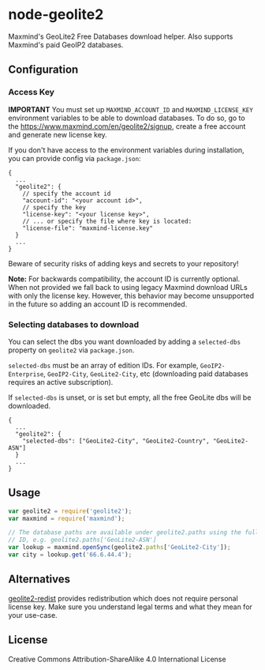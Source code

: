 # node-geolite2

Maxmind's GeoLite2 Free Databases download helper. Also supports Maxmind's paid GeoIP2 databases.

## Configuration

### Access Key

**IMPORTANT** You must set up `MAXMIND_ACCOUNT_ID` and `MAXMIND_LICENSE_KEY` environment variables to be able to download databases. To do so, go to the https://www.maxmind.com/en/geolite2/signup, create a free account and generate new license key.

If you don't have access to the environment variables during installation, you can provide config via `package.json`:

```jsonc
{
  ...
  "geolite2": {
    // specify the account id
    "account-id": "<your account id>",
    // specify the key
    "license-key": "<your license key>",
    // ... or specify the file where key is located:
    "license-file": "maxmind-license.key"
  }
  ...
}
```

Beware of security risks of adding keys and secrets to your repository!

**Note:** For backwards compatibility, the account ID is currently optional. When not provided we fall back to using legacy Maxmind download URLs with only the license key. However, this behavior may become unsupported in the future so adding an account ID is recommended.

### Selecting databases to download

You can select the dbs you want downloaded by adding a `selected-dbs` property on `geolite2` via `package.json`.

`selected-dbs` must be an array of edition IDs. For example, `GeoIP2-Enterprise`, `GeoIP2-City`, `GeoLite2-City`, etc (downloading paid databases requires an active subscription).

If `selected-dbs` is unset, or is set but empty, all the free GeoLite dbs will be downloaded.

```jsonc
{
  ...
  "geolite2": {
    "selected-dbs": ["GeoLite2-City", "GeoLite2-Country", "GeoLite2-ASN"]
  }
  ...
}
```

## Usage

```javascript
var geolite2 = require('geolite2');
var maxmind = require('maxmind');

// The database paths are available under geolite2.paths using the full edition
// ID, e.g. geolite2.paths['GeoLite2-ASN']
var lookup = maxmind.openSync(geolite2.paths['GeoLite2-City']);
var city = lookup.get('66.6.44.4');
```

## Alternatives

[geolite2-redist](https://github.com/GitSquared/node-geolite2-redist) provides redistribution which does not require personal license key. Make sure you understand legal terms and what they mean for your use-case.

## License

Creative Commons Attribution-ShareAlike 4.0 International License
